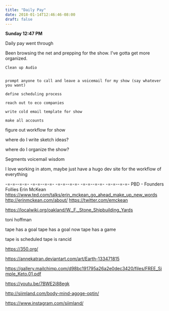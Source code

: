 ```yaml
---
title: "Daily Pay"
date: 2018-01-14T12:46:46-08:00
draft: false
---
```



**Sunday 12:47 PM**

Daily pay went through

Been browsing the net and prepping for the show. I've gotta get more organized.

```
Clean up Audio


prompt anyone to call and leave a voicemail for my show (say whatever you want)

define scheduling process

reach out to eco companies

write cold email template for show

make all accounts

```

figure out workflow for show

where do I write sketch ideas?

where do I organize the show?

Segments
  voicemail wisdom

I love working in atom, maybe just have a hugo dev site for the workflow of everything



-=-=--=-=- -=-=--=-=- -=-=--=-=- -=-=--=-=- -=-=--=-=-
PBD - Founders Follies
Erin McKean
https://www.ted.com/talks/erin_mckean_go_ahead_make_up_new_words
http://erinmckean.com/about/
https://twitter.com/emckean


https://localwiki.org/oakland/W._F._Stone_Shipbuilding_Yards


toni hoffman




tape has a goal
tape has a goal now
tape has a game

tape is scheduled
tape is rancid


https://350.org/

https://annekatran.deviantart.com/art/Earth-133471815

https://gallery.mailchimp.com/d98bc191795a26a2e0dec3420/files/FREE_Simple_Keto.01.pdf

https://youtu.be/7BWE2i88egk

http://siimland.com/body-mind-agoge-optin/

https://www.instagram.com/siimland/
